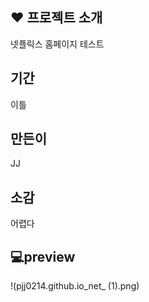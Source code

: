 ## ❤ 프로젝트 소개
넷플릭스 홈페이지 테스트

## 기간
이틀

## 만든이
JJ

## 소감
어렵다

## 💻preview
!(pjj0214.github.io_net_ (1).png)
